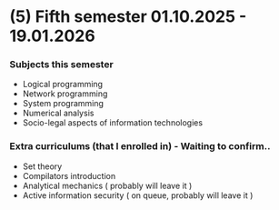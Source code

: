 # (5) Fifth semester 01.10.2025 - 19.01.2026



### Subjects this semester
- Logical programming
- Network programming
- System programming
- Numerical analysis
- Socio-legal aspects of information technologies

### Extra curriculums (that I enrolled in) - Waiting to confirm..
- Set theory
- Compilators introduction
- Analytical mechanics ( probably will leave it )
- Active information security ( on queue, probably will leave it )
